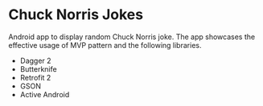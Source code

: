 # Chuck Norris Jokes
Android app to display random Chuck Norris joke. The app showcases the effective usage of MVP pattern and the following libraries.

* Dagger 2
* Butterknife
* Retrofit 2
* GSON
* Active Android
